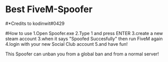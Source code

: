 # Best FiveM-Spoofer
#*Credits to kodinwit#0429

#How to use 
1.Open Spoofer.exe
2.Type 1 and press ENTER
3.create a new steam account
3.when it says "Spoofed Succesfully" then run FiveM again
4.login with your new Social Club account 
5.and have fun!

This Spoofer can unban you from a global ban and from a normal server!
